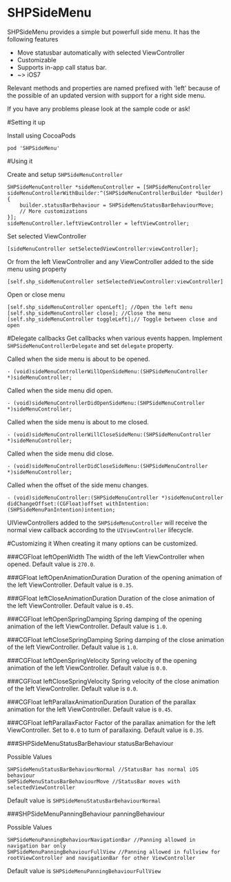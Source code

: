 SHPSideMenu
===========
SHPSideMenu provides a simple but powerfull side menu. It has the following features

* Move statusbar automatically with selected ViewController
* Customizable
* Supports in-app call status bar.
* ~> iOS7

Relevant methods and properties are named prefixed with 'left' because of the possible of an updated version with support for a right side menu.

If you have any problems please look at the sample code or ask!

#Setting it up

Install using CocoaPods

	pod 'SHPSideMenu'
	
#Using it

Create and setup ``SHPSideMenuController``

	SHPSideMenuController *sideMenuController = [SHPSideMenuController sideMenuControllerWithBuilder:^(SHPSideMenuControllerBuilder *builder) {
		builder.statusBarBehaviour = SHPSideMenuStatusBarBehaviourMove;
		// More customizations
    }];
    sideMenuController.leftViewController = leftViewController;
    
Set selected ViewController

	[sideMenuController setSelectedViewController:viewController];
	
	
Or from the left ViewController and any ViewController added to the side menu using property

	[self.shp_sideMenuController setSelectedViewController:viewController]

Open or close menu

	[self.shp_sideMenuController openLeft]; //Open the left menu
	[self.shp_sideMenuController close]; //Close the menu
	[self.shp_sideMenuController toggleLeft];// Toggle between close and open
	
#Delegate callbacks
Get callbacks when various events happen. Implement ``SHPSideMenuControllerDelegate`` and set `delegate` property.

	
Called when the side menu is about to be opened.
	
	- (void)sideMenuControllerWillOpenSideMenu:(SHPSideMenuController *)sideMenuController;

Called when the side menu did open.

	- (void)sideMenuControllerDidOpenSideMenu:(SHPSideMenuController *)sideMenuController;

Called when the side menu is about to me closed.

	- (void)sideMenuControllerWillCloseSideMenu:(SHPSideMenuController *)sideMenuController;

Called when the side menu did close.

	- (void)sideMenuControllerDidCloseSideMenu:(SHPSideMenuController *)sideMenuController;
	
Called when the offset of the side menu changes.
	
	- (void)sideMenuController:(SHPSideMenuController *)sideMenuController didChangeOffset:(CGFloat)offset withIntention:(SHPSideMenuPanIntention)intention;
	
	
UIViewControllers added to the ``SHPSideMenuController`` will receive the normal view callback according to the ``UIViewController`` lifecycle.

#Customizing it
When creating it many options can be customized.

###CGFloat leftOpenWidth
The width of the left ViewController when opened.
Default value is ``270.0``.

###GFloat leftOpenAnimationDuration
Duration of the opening animation of the left ViewController.
Default value is ``0.35``.

###GFloat leftCloseAnimationDuration
Duration of the close animation of the left ViewController.
Default value is ``0.45``.

###CGFloat leftOpenSpringDamping
Spring damping of the opening animation of the left ViewController.
Default value is ``1.0``.

###CGFloat leftCloseSpringDamping
Spring damping of the close animation of the left ViewController.
Default value is ``1.0``.

###CGFloat leftOpenSpringVelocity
Spring velocity of the opening animation of the left ViewController.
Default value is ``0.0``.

###CGFloat leftCloseSpringVelocity
Spring velocity of the close animation of the left ViewController.
Default value is ``0.0``.

###CGFloat leftParallaxAnimationDuration
Duration of the parallax animation for the left ViewController.
Default value is ``0.45``.

###CGFloat leftParallaxFactor
Factor of the parallax animation for the left ViewController.
Set to ``0.0`` to turn of parallaxing.
Default value is ``0.35``.

###SHPSideMenuStatusBarBehaviour statusBarBehaviour

Possible Values

	SHPSideMenuStatusBarBehaviourNormal //StatusBar has normal iOS behaviour
	SHPSideMenuStatusBarBehaviourMove //StatusBar moves with selectedViewController

Default value is ``SHPSideMenuStatusBarBehaviourNormal``

###SHPSideMenuPanningBehaviour panningBehaviour

Possible Values

	SHPSideMenuPanningBehaviourNavigationBar //Panning allowed in navigation bar only
	SHPSideMenuPanningBehaviourFullView //Panning allowed in fullview for rootViewController and navigationBar for other ViewController

Default value is ``SHPSideMenuPanningBehaviourFullView``
